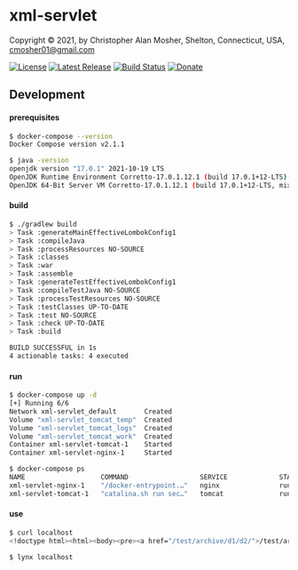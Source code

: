 # xml-servlet

Copyright © 2021, by Christopher Alan Mosher, Shelton, Connecticut, USA, cmosher01@gmail.com

[![License](https://img.shields.io/github/license/cmosher01/xml-servlet.svg)](https://www.gnu.org/licenses/gpl.html)
[![Latest Release](https://img.shields.io/github/release-pre/cmosher01/xml-servlet.svg)](https://github.com/cmosher01/xml-servlet/releases/latest)
[![Build Status](https://travis-ci.com/cmosher01/xml-servlet.svg?branch=main)](https://travis-ci.com/cmosher01/xml-servlet)
[![Donate](https://img.shields.io/badge/Donate-PayPal-green.svg)](https://www.paypal.com/cgi-bin/webscr?cmd=_s-xclick&hosted_button_id=CVSSQ2BWDCKQ2)

## Development

#### prerequisites
```sh
$ docker-compose --version
Docker Compose version v2.1.1

$ java -version
openjdk version "17.0.1" 2021-10-19 LTS
OpenJDK Runtime Environment Corretto-17.0.1.12.1 (build 17.0.1+12-LTS)
OpenJDK 64-Bit Server VM Corretto-17.0.1.12.1 (build 17.0.1+12-LTS, mixed mode, sharing)
```

#### build
```sh
$ ./gradlew build
> Task :generateMainEffectiveLombokConfig1
> Task :compileJava
> Task :processResources NO-SOURCE
> Task :classes
> Task :war
> Task :assemble
> Task :generateTestEffectiveLombokConfig1
> Task :compileTestJava NO-SOURCE
> Task :processTestResources NO-SOURCE
> Task :testClasses UP-TO-DATE
> Task :test NO-SOURCE
> Task :check UP-TO-DATE
> Task :build

BUILD SUCCESSFUL in 1s
4 actionable tasks: 4 executed
```

#### run
```sh
$ docker-compose up -d
[+] Running 6/6
Network xml-servlet_default       Created                                                                                                                                                                                                               0.1s
Volume "xml-servlet_tomcat_temp"  Created                                                                                                                                                                                                               0.0s
Volume "xml-servlet_tomcat_logs"  Created                                                                                                                                                                                                               0.0s
Volume "xml-servlet_tomcat_work"  Created                                                                                                                                                                                                               0.0s
Container xml-servlet-tomcat-1    Started                                                                                                                                                                                                               0.5s
Container xml-servlet-nginx-1     Started                                                                                                                                                                                                              11.3s

$ docker-compose ps
NAME                   COMMAND                  SERVICE             STATUS              PORTS
xml-servlet-nginx-1    "/docker-entrypoint.…"   nginx               running (healthy)   0.0.0.0:80->80/tcp
xml-servlet-tomcat-1   "catalina.sh run sec…"   tomcat              running (healthy)   8080/tcp

```

#### use
```sh
$ curl localhost
<!doctype html><html><body><pre><a href="/test/archive/d1/d2/">/test/archive/d1/d2/</a></pre></body></html>

$ lynx localhost
```
